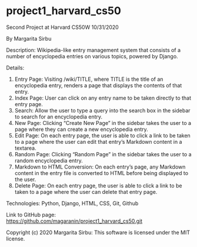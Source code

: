 # project1_harvard_cs50

Second Project at Harvard CS50W 10/31/2020

By Margarita Sirbu

Description: Wikipedia-like entry management system that consists of a number of encyclopedia entries on various topics, powered by Django.

Details:

1. Entry Page: Visiting /wiki/TITLE, where TITLE is the title of an encyclopedia entry, renders a page that displays the contents of that entry. 
2. Index Page: User can click on any entry name to be taken directly to that entry page.
3. Search: Allow the user to type a query into the search box in the sidebar to search for an encyclopedia entry.
4. New Page: Clicking “Create New Page” in the sidebar takes the user to a page where they can create a new encyclopedia entry.
5. Edit Page: On each entry page, the user is able to click a link to be taken to a page where the user can edit that entry’s Markdown content in a textarea.
6. Random Page: Clicking “Random Page” in the sidebar takes the user to a random encyclopedia entry.
7. Markdown to HTML Conversion: On each entry’s page, any Markdown content in the entry file is converted to HTML before being displayed to the user.
8. Delete Page: On each entry page, the user is able to click a link to be taken to a page where the user can delete that entry page. 

Technologies: Python, Django, HTML, CSS, Git, Github

Link to GitHub page: https://github.com/magaranin/project1_harvard_cs50.git

Copyright (c) 2020 Margarita Sirbu: This software is licensed under the MIT license.
